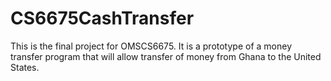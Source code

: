 # CS6675CashTransfer
This is the final project for OMSCS6675. It is a prototype of a money transfer program that will allow transfer of money from Ghana to the United States.
